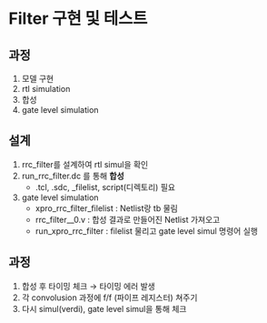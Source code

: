 # Filter 구현 및 테스트
## 과정
1. 모델 구현
2. rtl simulation
3. 합성
4. gate level simulation

## 설계
1. rrc_filter를 설계하여 rtl simul을 확인
2. run_rrc_filter.dc 를 통해 **합성**
   - .tcl, .sdc, _filelist, script(디렉토리) 필요
3. gate level simulation
   - xpro_rrc_filter_filelist : Netlist랑 tb 물림
   - rrc_filter__0.v : 합성 결과로 만들어진 Netlist 가져오고
   - run_xpro_rrc_filter : filelist 물리고 gate level simul 명령어 실행

## 과정
1. 합성 후 타이밍 체크 &rarr; 타이밍 에러 발생
2. 각 convolusion 과정에 f/f (파이프 레지스터) 쳐주기
3. 다시 simul(verdi), gate level simul을 통해 체크  